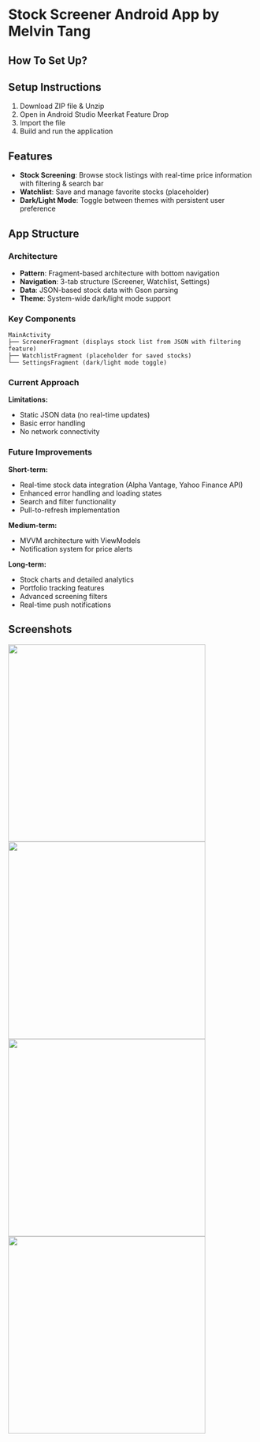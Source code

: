 # Stock Screener Android App by Melvin Tang

## How To Set Up?
## Setup Instructions

1. Download ZIP file & Unzip
2. Open in Android Studio Meerkat Feature Drop
3. Import the file
3. Build and run the application

## Features

- **Stock Screening**: Browse stock listings with real-time price information with filtering & search bar
- **Watchlist**: Save and manage favorite stocks (placeholder)
- **Dark/Light Mode**: Toggle between themes with persistent user preference

## App Structure

### Architecture
- **Pattern**: Fragment-based architecture with bottom navigation
- **Navigation**: 3-tab structure (Screener, Watchlist, Settings)
- **Data**: JSON-based stock data with Gson parsing
- **Theme**: System-wide dark/light mode support

### Key Components

```
MainActivity
├── ScreenerFragment (displays stock list from JSON with filtering feature)
├── WatchlistFragment (placeholder for saved stocks)
└── SettingsFragment (dark/light mode toggle)
```

### Current Approach
**Limitations:**
- Static JSON data (no real-time updates)
- Basic error handling
- No network connectivity

### Future Improvements

**Short-term:**
- Real-time stock data integration (Alpha Vantage, Yahoo Finance API)
- Enhanced error handling and loading states
- Search and filter functionality
- Pull-to-refresh implementation

**Medium-term:**
- MVVM architecture with ViewModels
- Notification system for price alerts

**Long-term:**
- Stock charts and detailed analytics
- Portfolio tracking features
- Advanced screening filters
- Real-time push notifications

## Screenshots
<img src="https://github.com/user-attachments/assets/5c629e27-a0ed-4e12-8724-c7a3f57a627b" width="400" />
<img src="https://github.com/user-attachments/assets/b542aeb5-1d81-4b9a-93b6-66a9a4747edf" width="400" />
<img src="https://github.com/user-attachments/assets/12762bc6-cfb5-479f-b6ac-9ed7ad03ca5e" width="400" />
<img src="https://github.com/user-attachments/assets/51605a9b-891b-46ef-ba77-711f17c9ab81" width="400" />




